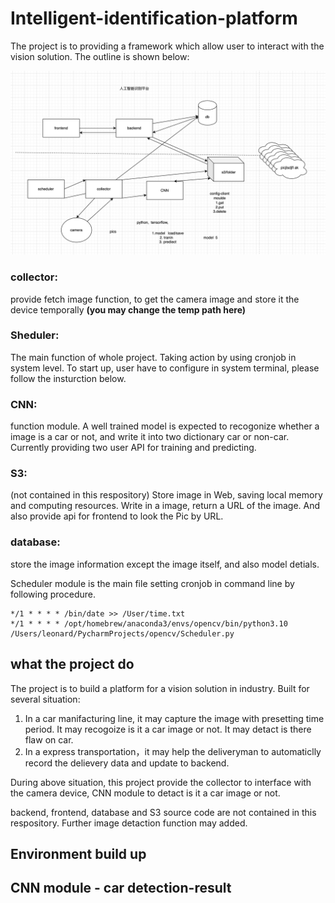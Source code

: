 # Intelligent-identification-platform

The project is to providing a framework which allow user to interact with the vision solution. The outline is shown below:

![Project framework](https://github.com/31-bit/Intelligent-identification-platform/blob/master/Project_structure.png)

### collector:
provide fetch image function, to get the camera image and store it the device temporally **(you may change the temp path here)**  
### Sheduler: 
The main function of whole project. Taking action by using cronjob in system level. To start up, user have to configure in system terminal, please follow the insturction below.  
### CNN:
function module. A well trained model is expected to recogonize whether a image is a car or not, and write it into two dictionary car or non-car. Currently providing two user API for training and predicting.  
### S3: 
(not contained in this respository) Store image in Web, saving local memory and computing resources. Write in a image, return a URL of the image. And also provide api for frontend to look the Pic by URL.  
### database: 
store the image information except the image itself, and also model detials.  


Scheduler module is the main file
setting cronjob in command line by following procedure.

```
*/1 * * * * /bin/date >> /User/time.txt
*/1 * * * * /opt/homebrew/anaconda3/envs/opencv/bin/python3.10 /Users/leonard/PycharmProjects/opencv/Scheduler.py
```
## what the project do
The project is to build a platform for a vision solution in industry. Built for several situation:
1. In a car manifacturing line, it may capture the image with presetting time period. It may recogoize is it a car image or not. It may detact is there flaw on car.
2. In a express transportation，it may help the deliveryman to automaticlly record the delievery data and update to backend.

During above situation, this project provide the collector to interface with the camera device, CNN module to detact is it a car image or not.


backend, frontend, database and S3 source code are not contained in this respository. Further image detaction function may added.

## Environment build up

## CNN module - car detection-result



